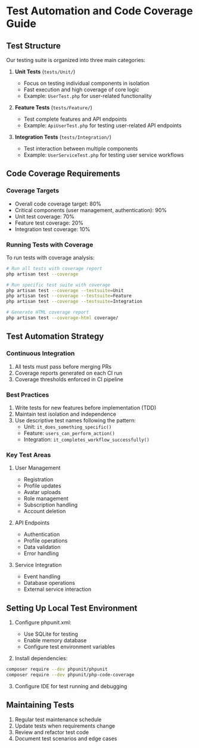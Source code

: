 # Test Automation and Code Coverage Guide

## Test Structure
Our testing suite is organized into three main categories:

1. **Unit Tests** (`tests/Unit/`)
   - Focus on testing individual components in isolation
   - Fast execution and high coverage of core logic
   - Example: `UserTest.php` for user-related functionality

2. **Feature Tests** (`tests/Feature/`)
   - Test complete features and API endpoints
   - Example: `ApiUserTest.php` for testing user-related API endpoints

3. **Integration Tests** (`tests/Integration/`)
   - Test interaction between multiple components
   - Example: `UserServiceTest.php` for testing user service workflows

## Code Coverage Requirements

### Coverage Targets
- Overall code coverage target: 80%
- Critical components (user management, authentication): 90%
- Unit test coverage: 70%
- Feature test coverage: 20%
- Integration test coverage: 10%

### Running Tests with Coverage

To run tests with coverage analysis:

```bash
# Run all tests with coverage report
php artisan test --coverage

# Run specific test suite with coverage
php artisan test --coverage --testsuite=Unit
php artisan test --coverage --testsuite=Feature
php artisan test --coverage --testsuite=Integration

# Generate HTML coverage report
php artisan test --coverage-html coverage/
```

## Test Automation Strategy

### Continuous Integration
1. All tests must pass before merging PRs
2. Coverage reports generated on each CI run
3. Coverage thresholds enforced in CI pipeline

### Best Practices
1. Write tests for new features before implementation (TDD)
2. Maintain test isolation and independence
3. Use descriptive test names following the pattern:
   - Unit: `it_does_something_specific()`
   - Feature: `users_can_perform_action()`
   - Integration: `it_completes_workflow_successfully()`

### Key Test Areas
1. User Management
   - Registration
   - Profile updates
   - Avatar uploads
   - Role management
   - Subscription handling
   - Account deletion

2. API Endpoints
   - Authentication
   - Profile operations
   - Data validation
   - Error handling

3. Service Integration
   - Event handling
   - Database operations
   - External service interaction

## Setting Up Local Test Environment

1. Configure phpunit.xml:
   - Use SQLite for testing
   - Enable memory database
   - Configure test environment variables

2. Install dependencies:
```bash
composer require --dev phpunit/phpunit
composer require --dev phpunit/php-code-coverage
```

3. Configure IDE for test running and debugging

## Maintaining Tests

1. Regular test maintenance schedule
2. Update tests when requirements change
3. Review and refactor test code
4. Document test scenarios and edge cases